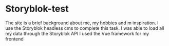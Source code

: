 # Storyblok-test
 The site is a brief background about me, my hobbies and m  inspiration.
 I use the Storyblok headless cms to complete this task.
 I was able to load all my data through the Storyblok API
 I used the Vue framework for my frontend
 
